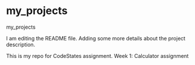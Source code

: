 # my_projects
my_projects

I am editing the README file.
Adding some more details about the project description.

This is my repo for CodeStates assignment.
Week 1: Calculator assignment
